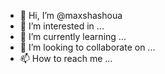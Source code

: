 - 👋 Hi, I’m @maxshashoua
- 👀 I’m interested in ...
- 🌱 I’m currently learning ...
- 💞️ I’m looking to collaborate on ...
- 📫 How to reach me ...

<!---
maxshashoua/maxshashoua is a ✨ special ✨ repository because its `README.md` (this file) appears on your GitHub profile.
You can click the Preview link to take a look at your changes.
--->
